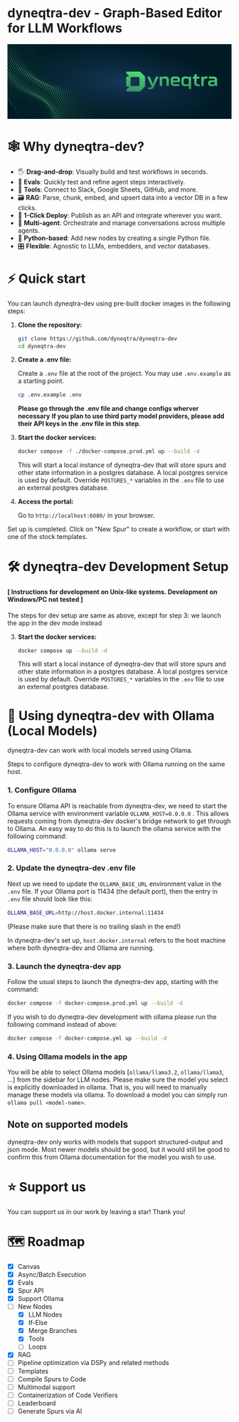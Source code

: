 # dyneqtra-dev - Graph-Based Editor for LLM Workflows

![Banner](https://raw.githubusercontent.com/sowravhasan/brand-shop/main/A3955FBC-3A6A-4034-A9C4-B5E8A32D973D.png)


# 🕸️ Why dyneqtra-dev?

- 🖐️ **Drag-and-drop**: Visually build and test workflows in seconds.
- 🧪 **Evals**: Quickly test and refine agent steps interactively.
- 🧰 **Tools**: Connect to Slack, Google Sheets, GitHub, and more.
- 🗃️ **RAG**: Parse, chunk, embed, and upsert data into a vector DB in a few clicks.
- 🚀 **1-Click Deploy**: Publish as an API and integrate wherever you want.
- 🤖 **Multi-agent**: Orchestrate and manage conversations across multiple agents.
- 🐍 **Python-based**: Add new nodes by creating a single Python file.
- 🎛️ **Flexible**: Agnostic to LLMs, embedders, and vector databases.

# ⚡ Quick start

You can launch dyneqtra-dev using pre-built docker images in the following steps:

1. **Clone the repository:**
    ```sh
    git clone https://github.com/dyneqtra/dyneqtra-dev
    cd dyneqtra-dev
    ```

2. **Create a .env file:**

    Create a `.env` file at the root of the project. You may use `.env.example` as a starting point.
    ```sh
    cp .env.example .env
    ```
    **Please go through the .env file and change configs wherver necessary**
    **If you plan to use third party model providers, please add their API keys in the .env file in this step**.

3. **Start the docker services:**

    ```sh
    docker compose -f ./docker-compose.prod.yml up --build -d
    ```

    This will start a local instance of dyneqtra-dev that will store spurs and other state information in a postgres database. A local postgres service is used by default. Override `POSTGRES_*` variables in the `.env` file to use an external postgres database.

4. **Access the portal:**

    Go to `http://localhost:6080/` in your browser.


Set up is completed. Click on "New Spur" to create a workflow, or start with one of the stock templates.


# 🛠️ dyneqtra-dev Development Setup
#### [ Instructions for development on Unix-like systems. Development on Windows/PC not tested ]

The steps for dev setup are same as above, except for step 3: we launch the app in the dev mode instead

3. **Start the docker services:**

    ```sh
    docker compose up --build -d
    ```

    This will start a local instance of dyneqtra-dev that will store spurs and other state information in a postgres database. A local postgres service is used by default. Override `POSTGRES_*` variables in the `.env` file to use an external postgres database.


# 🦙 Using dyneqtra-dev with Ollama (Local Models)

dyneqtra-dev can work with local models served using Ollama.

Steps to configure dyneqtra-dev to work with Ollama running on the same host.

### 1. Configure Ollama
To ensure Ollama API is reachable from dyneqtra-dev, we need to start the Ollama service with environment variable `OLLAMA_HOST=0.0.0.0` . This allows requests coming from dyneqtra-dev docker's bridge network to get through to Ollama.
An easy way to do this is to launch the ollama service with the following command:
```sh
OLLAMA_HOST="0.0.0.0" ollama serve
```

### 2. Update the dyneqtra-dev .env file
Next up we need to update the `OLLAMA_BASE_URL` environment value in the `.env` file.
If your Ollama port is 11434 (the default port), then the entry in `.env` file should look like this:
```sh
OLLAMA_BASE_URL=http://host.docker.internal:11434
```
(Please make sure that there is no trailing slash in the end!)

In dyneqtra-dev's set up, `host.docker.internal` refers to the host machine where both dyneqtra-dev and Ollama are running.

### 3. Launch the dyneqtra-dev app
Follow the usual steps to launch the dyneqtra-dev app, starting with the command:
```sh
docker compose -f docker-compose.prod.yml up --build -d
```

If you wish to do dyneqtra-dev development with ollama please run the following command instead of above:
```sh
docker compose -f docker-compose.yml up --build -d
```


### 4. Using Ollama models in the app
You will be able to select Ollama models [`ollama/llama3.2`, `ollama/llama3`, ...] from the sidebar for LLM nodes.
Please make sure the model you select is explicitly downloaded in ollama. That is, you will need to manually manage these models via ollama. To download a model you can simply run `ollama pull <model-name>`.

## Note on supported models
dyneqtra-dev only works with models that support structured-output and json mode. Most newer models should be good, but it would still be good to confirm this from Ollama documentation for the model you wish to use.

# ⭐ Support us

You can support us in our work by leaving a star! Thank you!

# 🗺️ Roadmap

- [X] Canvas
- [X] Async/Batch Execution
- [X] Evals
- [X] Spur API
- [x] Support Ollama
- [ ] New Nodes
    - [X] LLM Nodes
    - [X] If-Else
    - [X] Merge Branches
    - [X] Tools
    - [ ] Loops
- [X] RAG
- [ ] Pipeline optimization via DSPy and related methods
- [ ] Templates
- [ ] Compile Spurs to Code
- [ ] Multimodal support
- [ ] Containerization of Code Verifiers
- [ ] Leaderboard
- [ ] Generate Spurs via AI
